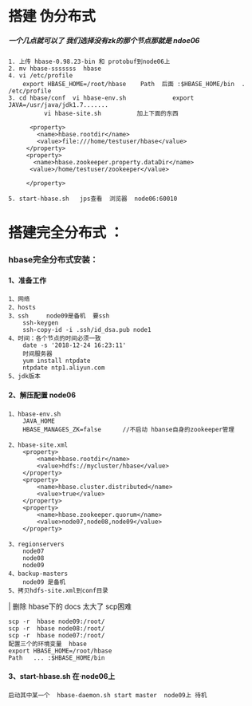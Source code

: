 

# 搭建 伪分布式

#####  一个几点就可以了  我们选择没有zk的那个节点那就是 ndoe06
> 
	1. 上传 hbase-0.98.23-bin 和 protobuf到node06上
	2. mv hbase-sssssss  hbase
	4. vi /etc/profile    
		export HBASE_HOME=/root/hbase    Path  后面 :$HBASE_HOME/bin  . /etc/profile
	3. cd hbase/conf  vi hbase-env.sh             export JAVA=/usr/java/jdk1.7.......
			  vi hbase-site.sh          加上下面的东西
> 			  
		  <property>     
			<name>hbase.rootdir</name>   
		  	<value>file:///home/testuser/hbase</value>  
		 </property>  
		 <property>   
		   <name>hbase.zookeeper.property.dataDir</name>    
		  <value>/home/testuser/zookeeper</value> 
		  
		 </property>
>
	5. start-hbase.sh   jps查看  浏览器  node06:60010
   
# 搭建完全分布式 ： 
	
### hbase完全分布式安装：

#### 1、准备工作
	1、网络
	2、hosts
	3、ssh     node09是备机  要ssh
		ssh-keygen
		ssh-copy-id -i .ssh/id_dsa.pub node1
	4、时间：各个节点的时间必须一致
		date -s '2018-12-24 16:23:11'
		时间服务器
		yum install ntpdate
		ntpdate ntp1.aliyun.com
	5、jdk版本
####  2、解压配置  node06

	1、hbase-env.sh 
		JAVA_HOME	
		HBASE_MANAGES_ZK=false		//不启动 hbanse自身的zookeeper管理
>
	2、hbase-site.xml
		<property>
			<name>hbase.rootdir</name>
			<value>hdfs://mycluster/hbase</value>
		</property>
		<property>
			<name>hbase.cluster.distributed</name>
			<value>true</value>
		</property>
		<property>
			<name>hbase.zookeeper.quorum</name>
			<value>node07,node08,node09</value>
		</property>
>
	3、regionservers
		node07
		node08
		node09
	4、backup-masters
		node09 是备机
	5、拷贝hdfs-site.xml到conf目录

|	删除  hbase下的  docs  太大了  scp困难

	scp -r  hbase node09:/root/
	scp -r  hbase node08:/root/
	scp -r  hbase node07:/root/
	配置三个的环境变量  hbase	
	export HBASE_HOME=/root/hbase
	Path   ... :$HBASE_HOME/bin
####  3、start-hbase.sh 在·node06上
	启动其中某一个  hbase-daemon.sh start master  node09上 待机
